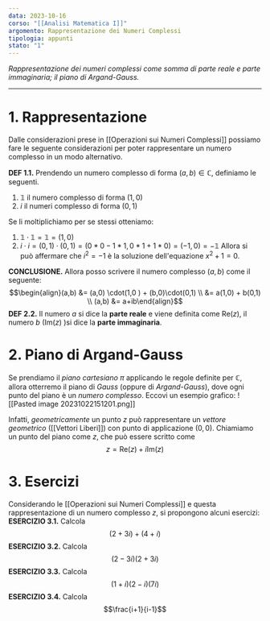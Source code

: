 ```yaml
---
data: 2023-10-16
corso: "[[Analisi Matematica I]]"
argomento: Rappresentazione dei Numeri Complessi
tipologia: appunti
stato: "1"
---
```

*Rappresentazione dei numeri complessi come somma di parte reale e parte immaginaria; il piano di Argand-Gauss.*
- - -
# 1. Rappresentazione
Dalle considerazioni prese in [[Operazioni sui Numeri Complessi]] possiamo fare le seguente considerazioni per poter rappresentare un numero complesso in un modo alternativo.

**DEF 1.1.** Prendendo un numero complesso di forma $(a,b) \in \mathbb{C}$, definiamo le seguenti.
1. $\mathbb{1}$ il numero complesso di forma $(1,0)$ 
2. $i$ il numeri complesso di forma $(0, 1)$

Se li moltiplichiamo per se stessi otteniamo:
1. $\mathbb{1} \cdot \mathbb{1} = \mathbb{1} = (1,0)$ 
2. $i \cdot i = (0,1)\cdot(0,1) = (0*0-1*1, 0*1+1*0) = (-1, 0) = - \mathbb{1}$
   Allora si può affermare che $i^2 = -1$ è la soluzione dell'equazione $x^2+1=0$.

**CONCLUSIONE.** 
Allora posso scrivere il numero complesso $(a,b)$ come il seguente: $$\begin{align}(a,b) &= (a,0) \cdot(1,0 ) + (b,0)\cdot(0,1) \\ &= a(1,0) + b(0,1) \\ (a,b) &= a+ib\end{align}$$
**DEF 2.2.** Il numero $a$ si dice la **parte reale** e viene definita come $\text{Re}(z)$, il numero $b$ ($\text{Im}(z)$ )si dice la **parte immaginaria**.

# 2. Piano di Argand-Gauss
Se prendiamo il *piano cartesiano $\pi$* applicando le regole definite per $\mathbb{C}$, allora otterremo il piano di *Gauss* (oppure di *Argand-Gauss*), dove ogni punto del piano è un *numero complesso*.
Eccovi un esempio grafico:
![[Pasted image 20231022151201.png]]

Infatti, *geometricamente* un punto $z$ può rappresentare un *vettore geometrico* ([[Vettori Liberi]]) con punto di applicazione $(0,0)$.
Chiamiamo un punto del piano come $z$, che può essere scritto come $$z = \text{Re}(z) +i\text{Im}(z)$$
# 3. Esercizi
Considerando le [[Operazioni sui Numeri Complessi]] e questa rappresentazione di un numero complesso $z$, si propongono alcuni esercizi:
**ESERCIZIO 3.1.** Calcola $$(2+3i)+(4+i)$$
**ESERCIZIO 3.2.** Calcola $$(2-3i)(2+3i)$$
**ESERCIZIO 3.3.** Calcola $$(1+i)(2-i)(7i)$$
**ESERCIZIO 3.4.** Calcola $$\frac{i+1}{i-1}$$
